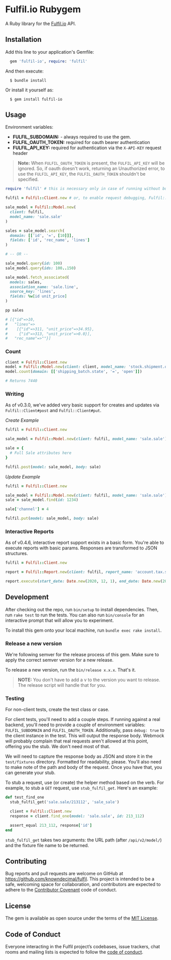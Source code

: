 # Fulfil.io Rubygem

A Ruby library for the [Fulfil.io](https://fulfil.io) API.

## Installation

Add this line to your application's Gemfile:

```ruby
  gem 'fulfil-io', require: 'fulfil'
```

And then execute:

```shell
  $ bundle install
```

Or install it yourself as:

```shell
  $ gem install fulfil-io
```

## Usage

Environment variables:

- **FULFIL_SUBDOMAIN:** - always required to use the gem.
- **FULFIL_OAUTH_TOKEN:** required for oauth bearer authentication
- **FULFIL_API_KEY:** required for authentication via the `X-API-KEY` request header

> **Note:** When `FULFIL_OAUTH_TOKEN` is present, the `FULFIL_API_KEY` will be ignored. So,
if oauth doesn't work, returning an Unauthorized error, to use the
`FULFIL_API_KEY`, the `FULFIL_OAUTH_TOKEN` shouldn't be specified.

```ruby
require 'fulfil' # this is necessary only in case of running without bundler

fulfil = Fulfil::Client.new # or, to enable request debugging, Fulfil::Client.new(debug: true)

sale_model = Fulfil::Model.new(
  client: fulfil,
  model_name: 'sale.sale'
)

sales = sale_model.search(
  domain: [['id', '=', [10]]],
  fields: ['id', 'rec_name', 'lines']
)

# -- OR --

sale_model.query(id: 100)
sale_model.query(ids: 100..150)

sale_model.fetch_associated(
  models: sales,
  association_name: 'sale.line',
  source_key: 'lines',
  fields: %w[id unit_price]
)

pp sales

# [{"id"=>10,
#   "lines"=>
#    [{"id"=>311, "unit_price"=>34.95},
#     {"id"=>313, "unit_price"=>0.0}],
#   "rec_name"=>""}]
```

### Count

```ruby
client = Fulfil::Client.new
model = Fulfil::Model.new(client: client, model_name: 'stock.shipment.out')
model.count(domain: [['shipping_batch.state', '=', 'open']])

# Returns 7440
```

### Writing

As of v0.3.0, we've added very basic support for creates and updates via
`Fulfil::Client#post` and `Fulfil::Client#put`.

*Create Example*

```ruby
fulfil = Fulfil::Client.new

sale_model = Fulfil::Model.new(client: fulfil, model_name: 'sale.sale')

sale = {
  # Full Sale attributes here
}

fulfil.post(model: sale_model, body: sale)
```

*Update Example*

```ruby
fulfil = Fulfil::Client.new

sale_model = Fulfil::Model.new(client: fulfil, model_name: 'sale.sale')
sale = sale_model.find(id: 1234)

sale['channel'] = 4

fulfil.put(model: sale_model, body: sale)
```
### Interactive Reports

As of v0.4.6, interactive report support exists in a basic form.
You're able to execute reports with basic params. Responses are
transformed to JSON structures.

```ruby
fulfil = Fulfil::Client.new

report = Fulfil::Report.new(client: fulfil, report_name: 'account.tax.summary.ireport')

report.execute(start_date: Date.new(2020, 12, 1), end_date: Date.new(2020, 12, 31))
```

## Development

After checking out the repo, run `bin/setup` to install dependencies. Then, run
`rake test` to run the tests. You can also run `bin/console` for an interactive
prompt that will allow you to experiment.

To install this gem onto your local machine, run `bundle exec rake install`.

### Release a new version

We're following semver for the release process of this gem. Make sure to apply the correct semver version for a new release.

To release a new version, run the `bin/release x.x.x`. That's it.

> **NOTE:** You don't have to add a v to the version you want to release. The release script will handle that for you.

### Testing

For non-client tests, create the test class or case.

For client tests, you'll need to add a couple steps. If running against a real
backend, you'll need to provide a couple of environment variables:
`FULFIL_SUBDOMAIN` and `FULFIL_OAUTH_TOKEN`. Additionally, pass `debug: true` to the
client instance in the test. This will output the response body. Webmock will
probably complain that real requests aren't allowed at this point, offering you
the stub. We don't need most of that.

We will need to capture the response body as JSON and store it in the
`test/fixtures` directory. Formatted for readability, please. You'll also need
to make note of the path and body of the request. Once you have that, you can
generate your stub.

To stub a request, use (or create) the helper method based on the verb. For
example, to stub a `GET` request, use `stub_fulfil_get`. Here's an example:

```ruby
def test_find_one
  stub_fulfil_get('sale.sale/213112', 'sale_sale')

  client = Fulfil::Client.new
  response = client.find_one(model: 'sale.sale', id: 213_112)

  assert_equal 213_112, response['id']
end
```

`stub_fulfil_get` takes two arguments: the URL path (after `/api/v2/model/`)
and the fixture file name to be returned.

## Contributing

Bug reports and pull requests are welcome on GitHub at
https://github.com/knowndecimal/fulfil. This project is intended to be a safe,
welcoming space for collaboration, and contributors are expected to adhere to
the [Contributor Covenant](http://contributor-covenant.org) code of conduct.

## License

The gem is available as open source under the terms of the [MIT License](https://opensource.org/licenses/MIT).

## Code of Conduct

Everyone interacting in the Fulfil project’s codebases, issue trackers, chat
rooms and mailing lists is expected to follow the [code of
conduct](https://github.com/[USERNAME]/fulfil/blob/master/CODE_OF_CONDUCT.md).
